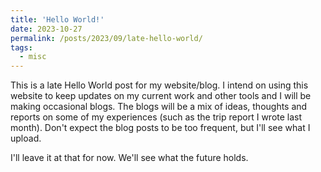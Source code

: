 ```yaml
---
title: 'Hello World!'
date: 2023-10-27
permalink: /posts/2023/09/late-hello-world/
tags:
  - misc
---
```


This is a late Hello World post for my website/blog.
I intend on using this website to keep updates on my current work and other tools and I will be making occasional blogs.
The blogs will be a mix of ideas, thoughts and reports on some of my experiences (such as the trip report I wrote last month).
Don't expect the blog posts to be too frequent, but I'll see what I upload.

I'll leave it at that for now.
We'll see what the future holds.
